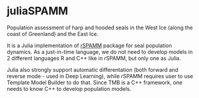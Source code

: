 # juliaSPAMM
Population assessment of harp and hooded seals in the West Ice (along the coast of Greenland) and the East Ice.

It is a Julia implementation of [rSPAMM](https://github.com/NorskRegnesentral/rSPAMM) package for seal population dynamics. 
As a just-in-time language, we do not need to develop models in 2 different languages R and C++ like in rSPAMM, but only one as Julia. 

Julia also strongly support automatic differentation (both forward and reverse mode - used in Deep Learning), while rSPAMM requires user to use Template Model Builder to do that. Since TMB is a C++ framework, one needs to know C++ to develop population models.
